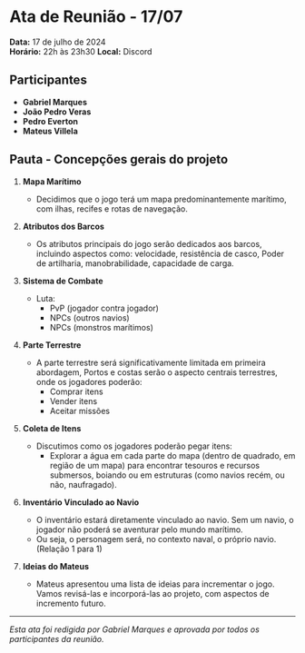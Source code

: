 # Ata de Reunião - 17/07

**Data:** 17 de julho de 2024  
**Horário:** 22h às 23h30
**Local:** Discord

## Participantes
- **Gabriel Marques** 
- **João Pedro Veras**
- **Pedro Everton**
- **Mateus Villela**

## Pauta - Concepções gerais do projeto
1. **Mapa Marítimo**
   - Decidimos que o jogo terá um mapa predominantemente marítimo, com ilhas, recifes e rotas de navegação.

2. **Atributos dos Barcos**
   - Os atributos principais do jogo serão dedicados aos barcos, incluindo aspectos como: velocidade, resistência de casco, Poder de artilharia,
manobrabilidade, capacidade de carga.

3. **Sistema de Combate**
   - Luta:
     - PvP (jogador contra jogador)
     - NPCs (outros navios)
     - NPCs (monstros marítimos)

4. **Parte Terrestre**
   - A parte terrestre será significativamente limitada em primeira abordagem, Portos e costas serão o aspecto centrais terrestres, onde os jogadores poderão:
     - Comprar itens
     - Vender itens
     - Aceitar missões

5. **Coleta de Itens**
   - Discutimos como os jogadores poderão pegar itens:
     - Explorar a água em cada parte do mapa (dentro de quadrado, em região de um mapa) para encontrar tesouros e recursos submersos, boiando 
ou em estruturas (como navios recém, ou não, naufragado).

6. **Inventário Vinculado ao Navio**
   - O inventário estará diretamente vinculado ao navio. Sem um navio, o jogador não poderá se aventurar pelo mundo marítimo.
   - Ou seja, o personagem será, no contexto naval, o próprio navio. (Relação 1 para 1)

7. **Ideias do Mateus**
   - Mateus apresentou uma lista de ideias para incrementar o jogo. Vamos revisá-las e incorporá-las ao projeto, com aspectos de incremento futuro.

---

*Esta ata foi redigida por Gabriel Marques e aprovada por todos os participantes da reunião.*
